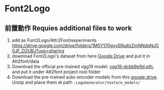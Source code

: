 # Font2Logo
## 前置動作 Requies additional files to work

1. add as Font2Logo/Attr2Font/experiments
   https://drive.google.com/drive/folders/1M5Y170gyySNu6zZmNNdqNJG0JF_D2UBJ?usp=sharing
2. download Font2Logo's dataset from here
   [Google Drive](https://drive.google.com/file/d/1TTqAklfsAp6KOPxCVl2jktH8kN4lEmI_/view?usp=sharing) and put it in Att2font/data
3. Download the official pre-trained vgg19 model: [vgg19-dcbb9e9d.pth](https://download.pytorch.org/models/vgg19-dcbb9e9d.pth), and put it under Att2font project root folder
4. Download the pre-trained auto-encoder models from this [google drive](https://drive.google.com/file/d/13n_YJ6J8lIvF-liWFeJY35nXsZM-5vTZ/view?usp=sharing). Unzip and place them at path `.LogoGenerator/texture_models/`
